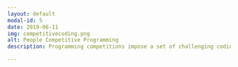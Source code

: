 ```yaml
---
layout: default
modal-id: 5
date: 2019-06-11
img: competitivecoding.png
alt: People Competitive Programming 
description: Programming competitions impose a set of challenging coding tasks to teams of up to three contestants. Solutions to these problems must meet strict time and space restrictions, and require advanced programming techniques and quick analysis. Each team must develop their solutions using a single computer without access to the internet. Over the last few years I have competed at the city, provincial, and regional levels. <br><br> - Rocky Mountain Regionals ACM-ICPC 2016&#58; 6th <br> - Calgary Collegiate Programming Contest 2017&#58; 2nd <br> - Calgary Collegiate Programming Contest 2018&#58; 5nd <br> - Calgary Collegiate Programming Contest 2019&#58; 2nd

---
```

